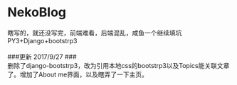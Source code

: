 NekoBlog
===
瞎写的，就还没写完，前端难看，后端混乱，咸鱼一个继续填坑 </br>
PY3+Django+bootstrp3</br></br>
###更新 2017/9/27 ###</br>
删除了django-bootstrp3，改为引用本地css的bootstrp3以及Topics能关联文章了。增加了About me界面，以及瞎弄了一下主页。
